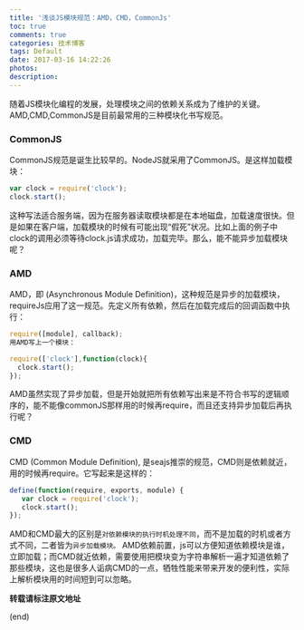 ```yaml
---
title: '浅谈JS模块规范：AMD，CMD，CommonJs'
toc: true
comments: true
categories: 技术博客
tags: Default
date: 2017-03-16 14:22:26
photos:
description:
---
```

随着JS模块化编程的发展，处理模块之间的依赖关系成为了维护的关键。AMD,CMD,CommonJS是目前最常用的三种模块化书写规范。
<!--more-->
### CommonJS

CommonJS规范是诞生比较早的。NodeJS就采用了CommonJS。是这样加载模块：
```js
var clock = require('clock');
clock.start();
```
这种写法适合服务端，因为在服务器读取模块都是在本地磁盘，加载速度很快。但是如果在客户端，加载模块的时候有可能出现“假死”状况。比如上面的例子中clock的调用必须等待clock.js请求成功，加载完毕。那么，能不能异步加载模块呢？

### AMD

AMD，即 (Asynchronous Module Definition)，这种规范是异步的加载模块，requireJs应用了这一规范。先定义所有依赖，然后在加载完成后的回调函数中执行：
```js
require([module], callback);
用AMD写上一个模块：

require(['clock'],function(clock){
  clock.start();
});
```
AMD虽然实现了异步加载，但是开始就把所有依赖写出来是不符合书写的逻辑顺序的，能不能像commonJS那样用的时候再require，而且还支持异步加载后再执行呢？

### CMD

CMD (Common Module Definition), 是seajs推崇的规范，CMD则是依赖就近，用的时候再require。它写起来是这样的：
```js
define(function(require, exports, module) {
   var clock = require('clock');
   clock.start();
});
```
AMD和CMD最大的区别是`对依赖模块的执行时机处理不同`，而不是加载的时机或者方式不同，二者皆为`异步加载模块。`
AMD依赖前置，js可以方便知道依赖模块是谁，立即加载；而CMD就近依赖，需要使用把模块变为字符串解析一遍才知道依赖了那些模块，这也是很多人诟病CMD的一点，牺牲性能来带来开发的便利性，实际上解析模块用的时间短到可以忽略。


**转载请标注原文地址**

(end)
